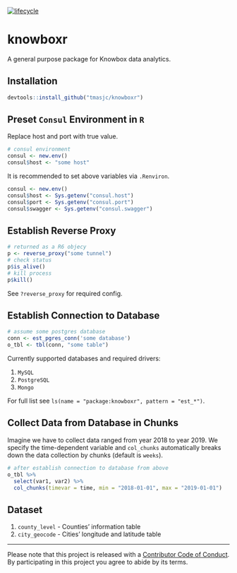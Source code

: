 
<!-- README.md is generated from README.Rmd. Please edit that file -->

[![lifecycle](https://img.shields.io/badge/lifecycle-experimental-orange.svg)](https://www.tidyverse.org/lifecycle/#experimental)

# knowboxr

A general purpose package for Knowbox data analytics.

## Installation

``` r
devtools::install_github("tmasjc/knowboxr")
```

## Preset `Consul` Environment in `R`

Replace host and port with true value.

``` r
# consul environment
consul <- new.env()
consul$host <- "some host"
```

It is recommended to set above variables via `.Renviron`.

``` r
consul <- new.env()
consul$host <- Sys.getenv("consul.host")
consul$port <- Sys.getenv("consul.port")
consul$swagger <- Sys.getenv("consul.swagger")
```

## Establish Reverse Proxy

``` r
# returned as a R6 objecy
p <- reverse_proxy("some tunnel")
# check status
p$is_alive()
# kill process
p$kill()
```

See `?reverse_proxy` for required config.

## Establish Connection to Database

``` r
# assume some postgres database
conn <- est_pgres_conn('some database')
o_tbl <- tbl(conn, "some table")
```

Currently supported databases and required drivers:

1.  `MySQL`
2.  `PostgreSQL`
3.  `Mongo`

For full list see `ls(name = "package:knowboxr", pattern = "est_*")`.

## Collect Data from Database in Chunks

Imagine we have to collect data ranged from year 2018 to year 2019. We
specify the time-dependent variable and `col_chunks` automatically
breaks down the data collection by chunks (default is `weeks`).

``` r
# after establish connection to database from above
o_tbl %>% 
  select(var1, var2) %>% 
  col_chunks(timevar = time, min = "2018-01-01", max = "2019-01-01")
```

## Dataset

1.  `county_level` - Counties’ information table
2.  `city_geocode` - Cities’ longitude and latitude table

-----

Please note that this project is released with a [Contributor Code of
Conduct](CODE_OF_CONDUCT.md). By participating in this project you agree
to abide by its terms.
